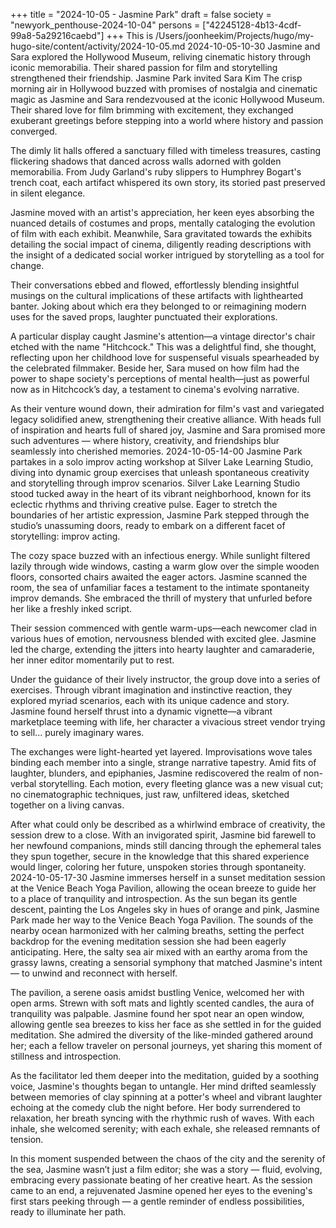 +++
title = "2024-10-05 - Jasmine Park"
draft = false
society = "newyork_penthouse-2024-10-04"
persons = ["42245128-4b13-4cdf-99a8-5a29216caebd"]
+++
This is /Users/joonheekim/Projects/hugo/my-hugo-site/content/activity/2024-10-05.md
2024-10-05-10-30
Jasmine and Sara explored the Hollywood Museum, reliving cinematic history through iconic memorabilia. Their shared passion for film and storytelling strengthened their friendship.
Jasmine Park invited Sara Kim
The crisp morning air in Hollywood buzzed with promises of nostalgia and cinematic magic as Jasmine and Sara rendezvoused at the iconic Hollywood Museum. Their shared love for film brimming with excitement, they exchanged exuberant greetings before stepping into a world where history and passion converged.

The dimly lit halls offered a sanctuary filled with timeless treasures, casting flickering shadows that danced across walls adorned with golden memorabilia. From Judy Garland's ruby slippers to Humphrey Bogart's trench coat, each artifact whispered its own story, its storied past preserved in silent elegance.

Jasmine moved with an artist's appreciation, her keen eyes absorbing the nuanced details of costumes and props, mentally cataloging the evolution of film with each exhibit. Meanwhile, Sara gravitated towards the exhibits detailing the social impact of cinema, diligently reading descriptions with the insight of a dedicated social worker intrigued by storytelling as a tool for change.

Their conversations ebbed and flowed, effortlessly blending insightful musings on the cultural implications of these artifacts with lighthearted banter. Joking about which era they belonged to or reimagining modern uses for the saved props, laughter punctuated their explorations.

A particular display caught Jasmine's attention—a vintage director's chair etched with the name "Hitchcock." This was a delightful find, she thought, reflecting upon her childhood love for suspenseful visuals spearheaded by the celebrated filmmaker. Beside her, Sara mused on how film had the power to shape society's perceptions of mental health—just as powerful now as in Hitchcock’s day, a testament to cinema's evolving narrative.

As their venture wound down, their admiration for film's vast and variegated legacy solidified anew, strengthening their creative alliance. With heads full of inspiration and hearts full of shared joy, Jasmine and Sara promised more such adventures — where history, creativity, and friendships blur seamlessly into cherished memories.
2024-10-05-14-00
Jasmine Park partakes in a solo improv acting workshop at Silver Lake Learning Studio, diving into dynamic group exercises that unleash spontaneous creativity and storytelling through improv scenarios.
Silver Lake Learning Studio stood tucked away in the heart of its vibrant neighborhood, known for its eclectic rhythms and thriving creative pulse. Eager to stretch the boundaries of her artistic expression, Jasmine Park stepped through the studio’s unassuming doors, ready to embark on a different facet of storytelling: improv acting.

The cozy space buzzed with an infectious energy. While sunlight filtered lazily through wide windows, casting a warm glow over the simple wooden floors, consorted chairs awaited the eager actors.  Jasmine scanned the room, the sea of unfamiliar faces a testament to the intimate spontaneity improv demands. She embraced the thrill of mystery that unfurled before her like a freshly inked script.

Their session commenced with gentle warm-ups—each newcomer clad in various hues of emotion, nervousness blended with excited glee. Jasmine led the charge, extending the jitters into hearty laughter and camaraderie, her inner editor momentarily put to rest.

Under the guidance of their lively instructor, the group dove into a series of exercises. Through vibrant imagination and instinctive reaction, they explored myriad scenarios, each with its unique cadence and story. Jasmine found herself thrust into a dynamic vignette—a vibrant marketplace teeming with life, her character a vivacious street vendor trying to sell... purely imaginary wares.

The exchanges were light-hearted yet layered. Improvisations wove tales binding each member into a single, strange narrative tapestry. Amid fits of laughter, blunders, and epiphanies, Jasmine rediscovered the realm of non-verbal storytelling. Each motion, every fleeting glance was a new visual cut; no cinematographic techniques, just raw, unfiltered ideas, sketched together on a living canvas.

After what could only be described as a whirlwind embrace of creativity, the session drew to a close.  With an invigorated spirit, Jasmine bid farewell to her newfound companions, minds still dancing through the ephemeral tales they spun together, secure in the knowledge that this shared experience would linger, coloring her future, unspoken stories through spontaneity.
2024-10-05-17-30
Jasmine immerses herself in a sunset meditation session at the Venice Beach Yoga Pavilion, allowing the ocean breeze to guide her to a place of tranquility and introspection.
As the sun began its gentle descent, painting the Los Angeles sky in hues of orange and pink, Jasmine Park made her way to the Venice Beach Yoga Pavilion. The sounds of the nearby ocean harmonized with her calming breaths, setting the perfect backdrop for the evening meditation session she had been eagerly anticipating. Here, the salty sea air mixed with an earthy aroma from the grassy lawns, creating a sensorial symphony that matched Jasmine's intent — to unwind and reconnect with herself.

The pavilion, a serene oasis amidst bustling Venice, welcomed her with open arms. Strewn with soft mats and lightly scented candles, the aura of tranquility was palpable. Jasmine found her spot near an open window, allowing gentle sea breezes to kiss her face as she settled in for the guided meditation. She admired the diversity of the like-minded gathered around her; each a fellow traveler on personal journeys, yet sharing this moment of stillness and introspection. 

As the facilitator led them deeper into the meditation, guided by a soothing voice, Jasmine's thoughts began to untangle. Her mind drifted seamlessly between memories of clay spinning at a potter's wheel and vibrant laughter echoing at the comedy club the night before. Her body surrendered to relaxation, her breath syncing with the rhythmic rush of waves. With each inhale, she welcomed serenity; with each exhale, she released remnants of tension.

In this moment suspended between the chaos of the city and the serenity of the sea, Jasmine wasn’t just a film editor; she was a story — fluid, evolving, embracing every passionate beating of her creative heart. As the session came to an end, a rejuvenated Jasmine opened her eyes to the evening's first stars peeking through — a gentle reminder of endless possibilities, ready to illuminate her path.
